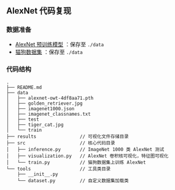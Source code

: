 ## AlexNet 代码复现

### 数据准备

- [AlexNet 预训练模型](https://download.pytorch.org/models/alexnet-owt-4df8aa71.pth) ：保存至 `./data`
- [猫狗数据集](https://www.kaggle.com/c/dogs-vscats-redux-kernels-edition/data) ：保存至 `./data`

### 代码结构

```
.
├── README.md
├── data
│   ├── alexnet-owt-4df8aa71.pth
│   ├── golden_retriever.jpg
│   ├── imagenet1000.json
│   ├── imagenet_classnames.txt
│   ├── test
│   ├── tiger_cat.jpg
│   └── train
├── results                // 可视化文件存储目录
├── src                    // 核心代码目录
│   ├── inference.py       // ImageNet 1000 类 AlexNet 测试
│   ├── visualization.py   // AlexNet 卷积核可视化，特征图可视化
│   └── train.py           // 猫狗数据集上训练 AlexNet
└── tools                  // 工具类目录
    ├── __init__.py
    └── dataset.py         // 自定义数据集加载类
```
